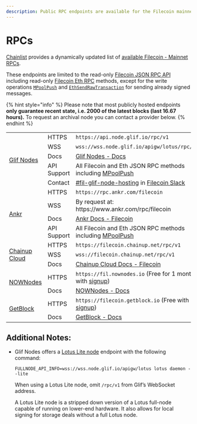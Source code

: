 ```yaml
---
description: Public RPC endpoints are available for the Filecoin mainnet.
---
```


# RPCs

[Chainlist](https://chainlist.org/?search=filecoin&testnets=true) provides a dynamically updated list of [available Filecoin - Mainnet RPCs](https://chainlist.org/?search=filecoin&testnets=false).

These endpoints are limited to the read-only [Filecoin JSON RPC API](../../reference/json-rpc/) including read-only [Filecoin Eth RPC](../../reference/json-rpc/eth) methods, except for the write operations [`MPoolPush`](../../reference/json-rpc/mpool.md#mpoolpush) and [`EthSendRawTransaction`](../../reference/json-rpc/eth.md#ethsendrawtransaction) for sending already signed messages.

{% hint style="info" %} Please note that most publicly hosted endpoints <strong>only guarantee recent state, i.e. 2000 of the latest blocks (last 16.67 hours).</strong> To request an archival node you can contact a provider below. {% endhint %}


<table>
  <tr>
    <td rowspan="5">
      <a href="https://api.node.glif.io/">Glif Nodes</a>
    </td>
    <td>
      HTTPS
    </td>
    <td>
      <code>https://api.node.glif.io/rpc/v1</code>
    </td>
  </tr>
  <tr>
    <td>
      WSS
    </td>
    <td>
      <code>wss://wss.node.glif.io/apigw/lotus/rpc/v1</code>
    </td>
  </tr>
  <tr>
    <td>
      Docs
    </td>
    <td>
      <a href="https://api.node.glif.io">Glif Nodes - Docs</a>
    </td>
  </tr>
  <tr>
    <td>
      API Support
    </td>
    <td>
      All Filecoin and Eth JSON RPC methods including <a href="https://docs.filecoin.io/reference/json-rpc/mpool#mpoolpush">MPoolPush</a>
    </td>
  </tr>
  <tr>
   <td>
      Contact
    </td>
    <td>
        <a href='https://filecoinproject.slack.com/archives/C017HM9BJ8Z'>#fil-glif-node-hosting</a> in <a href='https://filecoin.io/slack'>Filecoin Slack</a>
    </td>
  </tr>
  <tr>
    <td rowspan="4">
      <a href="https://ankr.com">Ankr</a>
    </td>
    <td>
      HTTPS
    </td>
    <td>
      <code>https://rpc.ankr.com/filecoin</code>
    </td>
  </tr>
  <tr>
    <td>
      WSS
    </td>
    <td>
      By request at: https://www.ankr.com/rpc/filecoin
    </td>
  </tr>
  <tr>
    <td>
      Docs
    </td>
    <td>
      <a href="https://www.ankr.com/docs/rpc-service/chains/chains-list/#filecoin">Ankr Docs - Filecoin</a>
    </td>
  </tr>
  <tr>
    <td>
      API Support
    </td>
    <td>
      All Filecoin and Eth JSON RPC methods including <a href="https://docs.filecoin.io/reference/json-rpc/mpool#mpoolpush">MPoolPush</a>
    </td>
  </tr>  
  <tr>
    <td rowspan="3">
      <a href="https://cloud.chainup.com/">Chainup Cloud</a>
    </td>
    <td>
      HTTPS
    </td>
    <td>
      <code>https://filecoin.chainup.net/rpc/v1</code>
    </td>
  </tr>
  <tr>
    <td>
      WSS
    </td>
    <td>
      <code>wss://filecoin.chainup.net/rpc/v1</code>
    </td>
  </tr>
  <tr>
    <td>
      Docs
    </td>
    <td>
      <a href="https://docs.chainupcloud.com/blockchain-api/filecoin/public-apis">Chainup Cloud Docs - Filecoin</a>
    </td>
  </tr>
  <tr>
    <td rowspan="2">
      <a href="https://nownodes.io/">NOWNodes</a>
    </td>
    <td>
      HTTPS
    </td>
    <td>
      <code>https://fil.nownodes.io</code> (Free for 1 month with <a href="https://nownodes.io/pricing">signup</a>)
    </td>
  </tr>
  <tr>
    <td>
      Docs
    </td>
    <td>
      <a href="https://documenter.getpostman.com/view/13630829/TVmFkLwy">NOWNodes - Docs</a>
    </td>
  </tr>
  <tr>
    <td rowspan="2">
      <a href="https://getblock.io/nodes/fil">GetBlock</a>
    </td>
    <td>
      HTTPS
    </td>
    <td>
      <code>https://filecoin.getblock.io</code> (Free with <a href="https://getblock.io/nodes/fil/">signup</a>)
    </td>
  </tr>
  <tr>
    <td>
      Docs
    </td>
    <td>
      <a href="https://getblock.io/docs/getblock-explorer/get-started/">GetBlock - Docs</a>
    </td>
  </tr>
</table>


## Additional Notes:

*  Glif Nodes offers a [Lotus Lite node](https://docs.filecoin.io/nodes/lite-nodes/spin-up-a-lite-node) endpoint with the following command:

    ```shell
    FULLNODE_API_INFO=wss://wss.node.glif.io/apigw/lotus lotus daemon --lite
    ```

    When using a Lotus Lite node, omit `/rpc/v1` from Glif’s WebSocket address.
    
    A Lotus Lite node is a stripped down version of a Lotus full-node capable of running on lower-end hardware. It also allows for local signing for storage deals without a full Lotus node.


